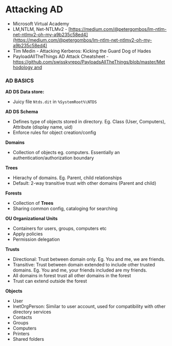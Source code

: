 # Attacking AD



* Microsoft Virtual Academy
* LM,NTLM, Net-NTLMv2 - [https://medium.com/@petergombos/lm-ntlm-net-ntlmv2-oh-my-a9b235c58ed4](https://medium.com/@petergombos/lm-ntlm-net-ntlmv2-oh-my-a9b235c58ed4)
* Tim Medin - Attacking Kerberos: Kicking the Guard Dog of Hades
* PayloadAllTheThings AD Attack Cheatsheet - [https://github.com/swisskyrepo/PayloadsAllTheThings/blob/master/Methodology and](https://github.com/swisskyrepo/PayloadsAllTheThings/blob/master/Methodology%20and)

### AD BASICS

**AD DS Data store:**

* Juicy file `Ntds.dit` in `%SystemRoot%\NTDS`

**AD DS Schema**

* Defines type of objects stored in directory. Eg. Class \(User, Computers\), Attribute \(display name, uid\)
* Enforce rules for object creation/config

**Domains**

* Collection of objects eg. computers. Essentially an authentication/authorization boundary

**Trees**

* Hierachy of domains. Eg. Parent, child relationships
* Default: 2-way transitive trust with other domains \(Parent and child\)

**Forests**

* Collection of **Trees**
* Sharing common config, cataloging for searching

**OU Organizational Units**

* Containers for users, groups, computers etc
* Apply policies
* Permission delegation

**Trusts**

* Directional: Trust between domain only. Eg. You and me, we are friends.
* Transitive: Trust between domain extended to include other trusted domains. Eg. You and me, your friends included are my friends.
* All domains in forest trust all other domains in the forest
* Trust can extend outside the forest

**Objects**

* User
* InetOrgPerson: Similar to user account, used for compatibility with other directory services
* Contacts
* Groups
* Computers
* Printers
* Shared folders

